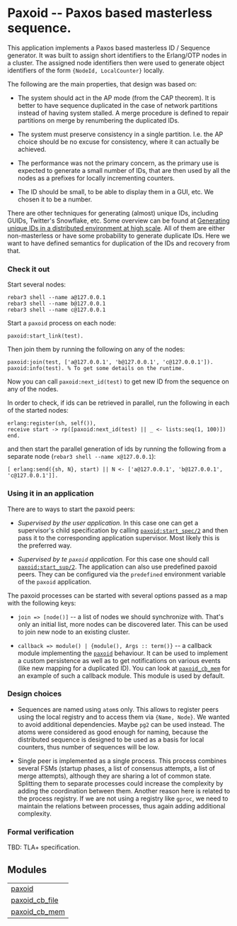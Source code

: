

# Paxoid -- Paxos based masterless sequence. #

This application implements a Paxos based masterless ID / Sequence generator.
It was built to assign short identifiers to the Erlang/OTP nodes in a cluster.
The assigned node identifiers then were used to generate object identifiers
of the form `{NodeId, LocalCounter}` locally.

The following are the main properties, that design was based on:

* The system should act in the AP mode (from the CAP theorem).
It is better to have sequence duplicated in the case of network
partitions instead of having system stalled. A merge procedure
is defined to repair partitions on merge by renumbering the
duplicated IDs.

* The system must preserve consistency in a single partition.
I.e. the AP choice should be no excuse for consistency, where
it can actually be achieved.

* The performance was not the primary concern, as the primary use
is expected to generate a small number of IDs, that are then
used by all the nodes as a prefixes for locally incrementing
counters.

* The ID should be small, to be able to display them in a GUI, etc.
We chosen it to be a number.

There are other techniques for generating (almost) unique IDs,
including GUIDs, Twitter's Snowflake, etc. Some overview can
be found at [Generating unique IDs in a distributed environment at high scale](https://www.callicoder.com/distributed-unique-id-sequence-number-generator/).
All of them are either non-masterless or have some probability
to generate duplicate IDs. Here we want to have defined semantics
for duplication of the IDs and recovery from that.


### <a name="Check_it_out">Check it out</a> ###

Start several nodes:

```
rebar3 shell --name a@127.0.0.1
rebar3 shell --name b@127.0.0.1
rebar3 shell --name c@127.0.0.1
```

Start a `paxoid` process on each node:

```
paxoid:start_link(test).
```

Then join them by running the following on any of the nodes:

```
paxoid:join(test, ['a@127.0.0.1', 'b@127.0.0.1', 'c@127.0.0.1']).
paxoid:info(test). % To get some details on the runtime.
```

Now you can call `paxoid:next_id(test)` to get new ID from the sequence
on any of the nodes.

In order to check, if ids can be retrieved in parallel, run the following
in each of the started nodes:

```
erlang:register(sh, self()),
receive start -> rp([paxoid:next_id(test) || _ <- lists:seq(1, 100)]) end.
```

and then start the parallel generation of ids by running the following
from a separate node (`rebar3 shell --name x@127.0.0.1`):

```
[ erlang:send({sh, N}, start) || N <- ['a@127.0.0.1', 'b@127.0.0.1', 'c@127.0.0.1']].
```


### <a name="Using_it_in_an_application">Using it in an application</a> ###

There are to ways to start the paxoid peers:

* _Supervised by the user application._ In this case one can get a supervisor's
    child specification by calling [`paxoid:start_spec/2`](paxoid.md#start_spec-2) and then pass
it to the corresponding application supervisor.
Most likely this is the preferred way.

* _Supervised by te `paxoid` application._ For this case one should call [`paxoid:start_sup/2`](paxoid.md#start_sup-2).
    The application can also use predefined paxoid peers. They can be configured
    via the `predefined` environment variable of the `paxoid` application.

The paxoid processes can be started with several options passed as a map with the following keys:

* `join => [node()]` -- a list of nodes we should synchronize with.
That's only an initial list, more nodes can be discovered later.
This can be used to join new node to an existing cluster.

* `callback => module() | {module(), Args :: term()}` -- a callback
    module implementing the [`paxoid`](paxoid.md) behaviour. It can be used to
    implement a custom persistence as well as to get notifications
    on various events (like new mapping for a duplicated ID).
    You can look at [`paxoid_cb_mem`](paxoid_cb_mem.md) for an example of such
a callback module. This module is used by default.


### <a name="Design_choices">Design choices</a> ###

* Sequences are named using `atom`s only. This allows to register peers
    using the local registry and to access them via `{Name, Node}`.
    We wanted to avoid additional dependencies. Maybe `pg2` can be used instead.
The atoms were considered as good enough for naming, because the distributed
sequence is designed to be used as a basis for local counters, thus number of
sequences will be low.

* Single peer is implemented as a single process. This process combines several
    FSMs (startup phases, a list of consensus attempts, a list of merge attempts),
    although they are sharing a lot of common state. Splitting them to separate
    processes could increase the complexity by adding the coordination between them.
    Another reason here is related to the process registry. If we are not using
    a registry like `gproc`, we need to maintain the relations between processes,
thus again adding additional complexity.


### <a name="Formal_verification">Formal verification</a> ###

TBD: TLA+ specification.


## Modules ##


<table width="100%" border="0" summary="list of modules">
<tr><td><a href="paxoid.md" class="module">paxoid</a></td></tr>
<tr><td><a href="paxoid_cb_file.md" class="module">paxoid_cb_file</a></td></tr>
<tr><td><a href="paxoid_cb_mem.md" class="module">paxoid_cb_mem</a></td></tr></table>

